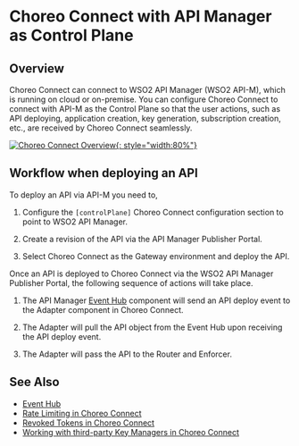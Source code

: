 # Choreo Connect with API Manager as Control Plane

## Overview

Choreo Connect can connect to WSO2 API Manager (WSO2 API-M), which is running on cloud or on-premise. You can configure Choreo Connect to connect with API-M as the Control Plane so that the user actions, such as API deploying, application creation, key generation, subscription creation, etc., are received by Choreo Connect seamlessly.

[![Choreo Connect Overview]({{base_path}}/assets/img/deploy/mgw/choreo-connect-overview.png){: style="width:80%"}]({{base_path}}/assets/img/deploy/mgw/choreo-connect-overview.png)

## Workflow when deploying an API

To deploy an API via API-M you need to,

1. Configure the `[controlPlane]` Choreo Connect configuration section to point to WSO2 API Manager.

2. Create a revision of the API via the API Manager Publisher Portal.

3. Select Choreo Connect as the Gateway environment and deploy the API.

Once an API is deployed to Choreo Connect via the WSO2 API Manager Publisher Portal, the following sequence of actions will take place.

1. The API Manager [Event Hub]({{base_path}}/deploy-and-publish/deploy-on-gateway/choreo-connect/concepts/event-hub) component will send an API deploy event to the Adapter component in Choreo Connect.

2. The Adapter will pull the API object from the Event Hub upon receiving the API deploy event.

3. The Adapter will pass the API to the Router and Enforcer.

## See Also

- [Event Hub]({{base_path}}/deploy-and-publish/deploy-on-gateway/choreo-connect/concepts/event-hub)
- [Rate Limiting in Choreo Connect]({{base_path}}/deploy-and-publish/deploy-on-gateway/choreo-connect/concepts/cc-rate-limiting)
- [Revoked Tokens in Choreo Connect]({{base_path}}/deploy-and-publish/deploy-on-gateway/choreo-connect/concepts/revoked-tokens)
- [Working with third-party Key Managers in Choreo Connect]({{base_path}}deploy-and-publish/deploy-on-gateway/choreo-connect/concepts/third-party-key-managers/)
